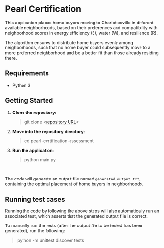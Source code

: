 # Pearl Certification

This application places home buyers moving to Charlottesville in different available neighborhoods, based on their preferences and compatibility with neighborhood scores in energy efficiency (E), water (W), and resilience (R).

The algorithm ensures to distribute home buyers evenly among neighborhoods, such that no home buyer could subsequently move to a more preferred neighborhood and be a better fit than those already residing there.

## Requirements

- Python 3

## Getting Started

1. **Clone the repository**:
    > git clone <[repository URL](https://github.com/Chsaleem31/pearl-certification-assessment)>

2. **Move into the repository directory**:
   > cd pearl-certification-assessment

3. **Run the application**:

    > python main.py

&nbsp;

The code will generate an output file named `generated_output.txt`, containing the optimal placement of home buyers in neighborhoods.

## Running test cases

Running the code by following the above steps will also automatically run an associated test, which asserts that the generated output file is correct.

To manually run the tests (after the output file to be tested has been generated), run the following:

  > python -m unittest discover tests
